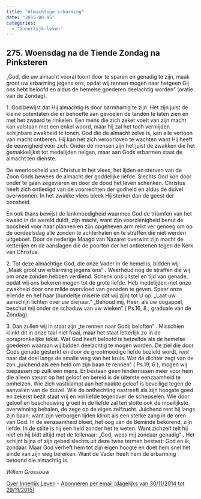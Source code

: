 ```yaml
---
title: "Almachtige erbarming"
date: "2015-08-05"
categories: 
  - "innerlijk-leven"
---
```


## 275\. Woensdag na de Tiende Zondag na Pinksteren

„God, die uw almacht vooral toont door te sparen en genadig te zijn, maak groot uw erbarming jegens ons, opdat wij rennen mogen naar hetgeen Gij ons hebt beloofd en aldus de hemelse goederen deelachtig worden” (oratie van de Zondag).

1\. God bewijst dat Hij almachtig is door barmhartig te zijn. Het zijn juist de kleine potentaten die er behoefte aan gevoelen de tanden te laten zien en met het zwaard te rinkelen. Een mens die zich zeker voelt van zijn macht kan volstaan met een enkel woord, maar hij zal het toch vermijden schijnbare zwakheid te tonen. God die de almacht zelve is, kan alle vertoon van macht ontberen. Hij kan het zich veroorloven te wachten want Hij heeft de eeuwigheid voor zich. Onder de mensen zijn het juist de zwakken die het gemakkelijkst tot medelijden neigen, maar aan Gods erbarmen staat de almacht ten dienste.

De weerloosheid van Christus in het vlees, het lijden en sterven van de Zoon Gods bewees de almacht der goddelijke liefde. Slechts God kon door onder te gaan zegevieren en door de dood het leven schenken. Christus heeft zich ontledigd van de voorrechten der godheid en aldus de duivel overwonnen. In het zwakke vlees bleek Hij sterker dan de geest der boosheid.

En ook thans bewijst de lankmoedigheid waarmee God de triomfen van het kwaad in de wereld duldt, zijn macht, want zijn voorzienigheid benut de boosheid voor haar plannen en zijn opgeheven arm reikt ver genoeg om op de oordeelsdag alle zonden te achterhalen en te straffen die niet werden uitgeboet. Door de nederige Maagd van Nazaret overwint zijn macht de ketterijen en de aanslagen die de poorten der hel ontketenen tegen de Kerk van Christus.

2\. Tot deze almachtige God, die onze Vader in de hemel is, bidden wij: „Maak groot uw erbarming jegens ons” . Weerhoud nog de straffen die wij om onze zonden hebben verdiend. Schenk ons uitstel en tijd van genade, opdat wij ons bekeren mogen tot de grote liefde. Heb medelijden met onze zwakheid door ons milde overvloed van genaden te geven. Spaar onze ellende en hef haar (bundeltje miserie dat wij zijn) tot U op. „Laat uw aanschijn lichten over uw dienaar.” „Behoud mij, Heer, als uw oogappel, beschut mij onder de schaduw van uw wieken” ( Ps.16, 8 ; graduale van de Zondag).

3\. Dan zullen wij in staat zijn „te rennen naar Gods beloften” . Misschien klinkt dit in onze taal niet fraai, maar het staat letterlijk zo in de oorspronkelijke tekst. Wat God heeft beloofd is hetzelfde als de hemelse goederen waaraan wij bidden deelachtig te mogen worden. De ziel die door Gods genade gesterkt en door de grootmoedige liefde bezield wordt, _rent_ naar dat doel langs de smalle weg van het kruis. Wat de dichter zegt van de zon „juichend als een held om zijn baan te rennen” ( Ps.19, 6 ), mogen wij toepassen op zulk een mens. Er bestaan geen hindernissen meer voor hem die alleen steunt op het geloof en bereid is de uiterste eenzaamheid te omhelzen. Wie zich vastklampt aan het naakte geloof is beveiligd tegen de aanvallen van de duivel. Wie de onthechting nastreeft als zijn hoogste goed en zekerst bezit staat vrij en vol liefde tegenover de schepselen. Wie door geloof en beschouwing groeit in de liefde zal ten slotte ook de moeilijkste overwinning behalen, de zege op de eigen zelfzucht. Juichend rent hij langs zijn baan: want zijn verborgen lijden klinkt als een sterke zang in de oren van God. In de eenzaamheid bloeit, het oog van de Beminde bekorend, zijn liefde. In de stilte is hij een held zonder het te weten. Want zichzelf telt hij niet en hij bidt altijd met de tollenaar: „God, wees mij zondaar genadig” . Het schijnt bijna of zijn gebed slechts uit deze twee termen bestaat: God en ik, zondaar. Maar God verheft hem tot zijn eigen hoogte en doet hem snel het einde van zijn weg bereiken. Want de Vader heeft hem de erbarming betoond die almachtig is.

_Willem Grossouw_

[Over Innerlijk Leven](http://www.gelovenleren.net/2014/11/27/een-jaar-lang-innerlijk-leven-op-geloven-leren/) - [Abonneren per email (dagelijks van 30/11/2014 tot 29/11/2015)](http://eepurl.com/9P3DT)
